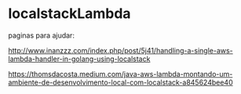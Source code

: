 # localstackLambda


paginas para ajudar:

http://www.inanzzz.com/index.php/post/5j41/handling-a-single-aws-lambda-handler-in-golang-using-localstack

https://thomsdacosta.medium.com/java-aws-lambda-montando-um-ambiente-de-desenvolvimento-local-com-localstack-a845624bee40